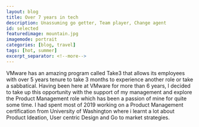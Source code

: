 ```yaml
---
layout: blog
title: Over 7 years in tech
description: Unassuming go getter, Team player, Change agent
id: selected
featuredimage: mountain.jpg
imagemode: portrait
categories: [blog, travel]
tags: [hot, summer]
excerpt_separator: <!--more-->
---
```

VMware has an amazing program called Take3 that allows its employees with over 5 years tenure to take 3 months to experience another role or take a sabbatical. Having been here at VMware for more than 6 years,<!--more--> I decided to take up this opportunity with the support of my management and explore the Product Management role which has been a passion of mine for quite some time. <!--more-->I had spent most of 2019 working on a Product Management certification from University of Washington where i learnt a lot about Product Ideation, User centric Design and Go to market strategies.